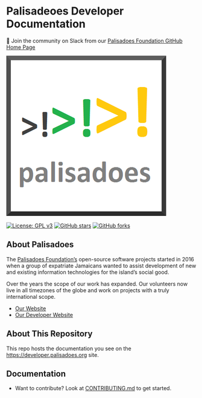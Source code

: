 # Palisadeoes Developer Documentation

💬 Join the community on Slack from our [Palisadoes Foundation GitHub Home Page](https://github.com/PalisadoesFoundation)

[![N|Solid](static/img/markdown/misc/logo.png)](https://github.com/PalisadoesFoundation/developer-docs)

[![License: GPL v3](https://img.shields.io/badge/License-GPLv3-blue.svg)](https://www.gnu.org/licenses/gpl-3.0)
[![GitHub stars](https://img.shields.io/github/stars/PalisadoesFoundation/developer-docs.svg?style=social&label=Star&maxAge=2592000)](https://github.com/PalisadoesFoundation/developer-docs)
[![GitHub forks](https://img.shields.io/github/forks/PalisadoesFoundation/developer-docs.svg?style=social&label=Fork&maxAge=2592000)](https://github.com/PalisadoesFoundation/developer-docs)

## About Palisadoes

The [Palisadoes Foundation’s](https://www.palisadoes.org) open-source software projects started in 2016 when a group of expatriate Jamaicans wanted to assist development of new and existing information technologies for the island’s social good.

Over the years the scope of our work has expanded. Our volunteers now live in all timezones of the globe and work on projects with a truly international scope.

- [Our Website](https://www.palisadoes.org)
- [Our Developer Website](https://developer.palisadoes.org)

## About This Repository

This repo hosts the documentation you see on the https://developer.palisadoes.org site.

## Documentation

- Want to contribute? Look at [CONTRIBUTING.md](CONTRIBUTING.md) to get started.


